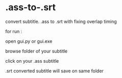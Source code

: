 # .ass-to-.srt
convert subtitle. .ass to .srt with fixing overlap timing

for run : 

open gui.py or gui.exe

browse folder of your subtitle

click on your .ass subtitle

.srt converted subtitle will save on same folder




